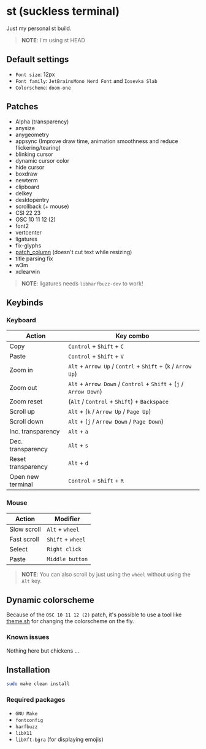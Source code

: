 # st (suckless terminal)

Just my personal st build.

> **NOTE**: I'm using st HEAD

## Default settings

- `Font size`: 12px
- `Font family`: `JetBrainsMono Nerd Font` and `Iosevka Slab`
- `Colorscheme`: `doom-one`

## Patches

- Alpha (transparency)
- anysize
- anygeometry
- appsync (Improve draw time, animation smoothness and reduce flickering/tearing)
- blinking cursor
- dynamic cursor color
- hide cursor
- boxdraw
- newterm
- clipboard
- delkey
- desktopentry
- scrollback (+ mouse)
- CSI 22 23
- OSC 10 11 12 (2)
- font2
- vertcenter
- ligatures
- fix-glyphs
- [patch_column](https://github.com/nimaipatel/st/blob/master/patches/7672445bab01cb4e861651dc540566ac22e25812.diff) (doesn't cut text while resizing)
- title parsing fix
- w3m
- xclearwin

> **NOTE**: ligatures needs `libharfbuzz-dev` to work!

## Keybinds

### Keyboard

| Action             | Key combo                                                  |
| ------------------ | ---------------------------------------------------------- |
| Copy               | `Control` + `Shift` + `C`                                  |
| Paste              | `Control` + `Shift` + `V`                                  |
| Zoom in            | `Alt` + `Arrow Up` / `Contrl` + `Shift` + (`k` / `Arrow Up`)   |
| Zoom out           | `Alt` + `Arrow Down` / `Control` + `Shift` + (`j` / `Arrow Down`) |
| Zoom reset         | (`Alt` / `Control` + `Shift`) + `Backspace`                            |
| Scroll up          | `Alt` + (`k` / `Arrow Up` / `Page Up`)                     |
| Scroll down        | `Alt` + (`j` / `Arrow Down` / `Page Down`)                 |
| Inc. transparency  | `Alt` + `a`                                                |
| Dec. transparency  | `Alt` + `s`                                                |
| Reset transparency | `Alt` + `d`                                                |
| Open new terminal  | `Control` + `Shift` + `R`                                  |

### Mouse

| Action      | Modifier          |
| ----------- | ----------------- |
| Slow scroll | `Alt` + `wheel`   |
| Fast scroll | `Shift` + `wheel` |
| Select      | `Right click`     |
| Paste       | `Middle button`   |

> **NOTE**: You can also scroll by just using the `wheel` without using
> the `Alt` key.

## Dynamic colorscheme

Because of the `OSC 10 11 12 (2)` patch, it's possible to use a tool like
[theme.sh](https://github.com/lemnos/theme.sh) for changing the colorscheme on the fly.

### Known issues

Nothing here but chickens ...

## Installation

```sh
sudo make clean install
```

### Required packages

- `GNU Make`
- `fontconfig`
- `harfbuzz`
- `libX11`
- `libXft-bgra` (for displaying emojis)
